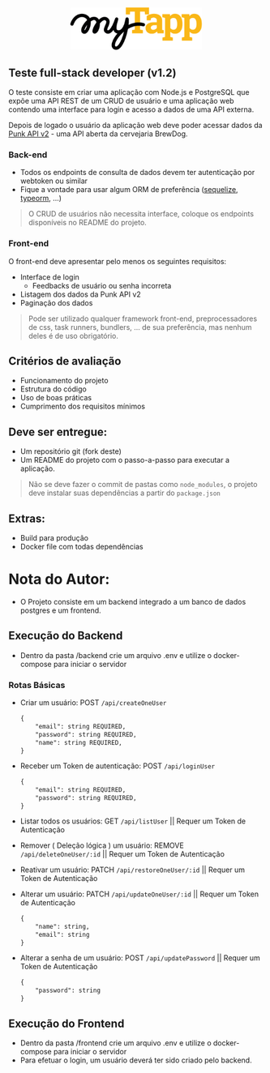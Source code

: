 <p align="center">
  <img width="260" src="https://raw.githubusercontent.com/myTapp/temos-vagas/master/logo_mytapp_primario.png?raw=true">
</p>

## Teste full-stack developer (v1.2)
O teste consiste em criar uma aplicação com Node.js e PostgreSQL que expõe uma API REST de um CRUD de usuário e uma aplicação web contendo uma interface para login e acesso a dados de uma API externa.

Depois de logado o usuário da aplicação web deve poder acessar dados da [Punk API v2](https://punkapi.com/) - uma API aberta da cervejaria BrewDog.

### Back-end
- Todos os endpoints de consulta de dados devem ter autenticação por webtoken ou similar
- Fique a vontade para usar algum ORM de preferência ([sequelize](https://github.com/sequelize/sequelize), [typeorm](https://github.com/typeorm/typeorm), ...)

> O CRUD de usuários não necessita interface, coloque os endpoints disponíveis no README do projeto.

### Front-end
O front-end deve apresentar pelo menos os seguintes requisitos:
  - Interface de login
    - Feedbacks de usuário ou senha incorreta
  - Listagem dos dados da Punk API v2
  - Paginação dos dados
  
> Pode ser utilizado qualquer framework front-end, preprocessadores de css, task runners, bundlers, ... de sua preferência, mas nenhum deles é de uso obrigatório.

## Critérios de avaliação
- Funcionamento do projeto
- Estrutura do código
- Uso de boas práticas
- Cumprimento dos requisitos mínimos

## Deve ser entregue:
- Um repositório git (fork deste)
- Um README do projeto com o passo-a-passo para executar a aplicação.
> Não se deve fazer o commit de pastas como `node_modules`, o projeto deve instalar suas dependências a partir do `package.json`

## Extras:
- Build para produção
- Docker file com todas dependências


# Nota do Autor:
- O Projeto consiste em um backend integrado a um banco de dados postgres e um frontend.

## Execução do Backend
- Dentro da pasta /backend crie um arquivo .env e utilize o docker-compose para iniciar o servidor

### Rotas Básicas
- Criar um usuário: POST `/api/createOneUser`
  ```
  {
      "email": string REQUIRED,
      "password": string REQUIRED,
      "name": string REQUIRED,
  }
  ```
- Receber um Token de autenticação: POST `/api/loginUser`
  ```
  {
      "email": string REQUIRED,
      "password": string REQUIRED,
  }
  ```

- Listar todos os usuários: GET `/api/listUser` || Requer um Token de Autenticação
- Remover ( Deleção lógica ) um usuário: REMOVE `/api/deleteOneUser/:id` || Requer um Token de Autenticação
- Reativar um usuário: PATCH `/api/restoreOneUser/:id` || Requer um Token de Autenticação
- Alterar um usuário: PATCH `/api/updateOneUser/:id` || Requer um Token de Autenticação
  ```
  {
      "name": string,
      "email": string
  }
  ```
- Alterar a senha de um usuário: POST `/api/updatePassword` || Requer um Token de Autenticação
  ```
  {
      "password": string
  }
  ```
## Execução do Frontend
- Dentro da pasta /frontend crie um arquivo .env e utilize o docker-compose para iniciar o servidor
- Para efetuar o login, um usuário deverá ter sido criado pelo backend.